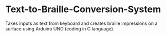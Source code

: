 # Text-to-Braille-Conversion-System
Takes inputs as text from keyboard and creates braille impressions on a surface using Arduino UNO (coding in C language).
